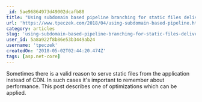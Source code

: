 ```yaml
---
_id: 5ae96864973d49002dcafb88
title: "Using subdomain based pipeline branching for static files delivery optimization in ASP.NET Core"
url: 'https://www.tpeczek.com/2018/04/using-subdomain-based-pipeline.html'
category: articles
slug: 'using-subdomain-based-pipeline-branching-for-static-files-delivery-optimization-in-aspnet-core'
user_id: 5a8a922f8b86e53b3449ab24
username: 'tpeczek'
createdOn: '2018-05-02T02:44:20.474Z'
tags: [asp.net-core]
---
```


Sometimes there is a valid reason to serve static files from the application instead of CDN. In such cases it's important to remember about performance. This post describes one of optimizations which can be applied.
